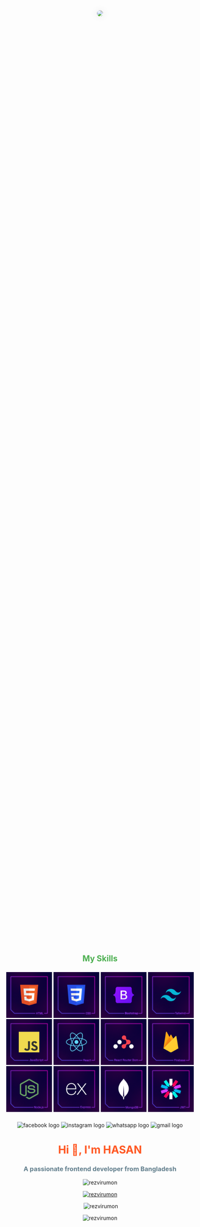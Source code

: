 <br clear="both">

<div align="center" style="height: 60vh; width: 100%;">
  <img src="https://media.dev.to/cdn-cgi/image/width=1000,height=420,fit=cover,gravity=auto,format=auto/https%3A%2F%2Fdev-to-uploads.s3.amazonaws.com%2Fuploads%2Farticles%2Fjjpdcdbzm1t21xat9w6c.gif" style="border-radius: 15px; box-shadow: 0px 0px 20px rgba(0, 0, 0, 0.1); max-height: 100%; width: auto; object-fit: cover;" />
</div>




###

<br clear="both">

<h2 align="center" style="color: #4CAF50;">My Skills</h2>

###

<div align="center">
 <a href="#" style="text-decoration: none;"><img src="https://raw.githubusercontent.com/ProgrammingHero1/ProgrammingHero1/main/image/HTML.png" height="120" alt="HTML"  /></a>
 <a href="#" style="text-decoration: none;"><img src="https://raw.githubusercontent.com/ProgrammingHero1/ProgrammingHero1/main/image/CSS.png" height="120" alt=""  /></a>
 <a href="#" style="text-decoration: none;"><img src="https://raw.githubusercontent.com/ProgrammingHero1/ProgrammingHero1/main/image/Bootstrap.png" height="120" alt=""  /></a>
 <a href="#" style="text-decoration: none;"><img src="https://raw.githubusercontent.com/ProgrammingHero1/ProgrammingHero1/main/image/Tailwind.png" height="120" alt=""  /></a>
 <a href="#" style="text-decoration: none;"><img src="https://raw.githubusercontent.com/ProgrammingHero1/ProgrammingHero1/main/image/JavaScript.png" height="120" alt=""  /></a>
 <a href="#" style="text-decoration: none;"><img src="https://raw.githubusercontent.com/ProgrammingHero1/ProgrammingHero1/main/image/React.png" height="120" alt=""  /></a>
 <a href="#" style="text-decoration: none;"><img src="https://raw.githubusercontent.com/ProgrammingHero1/ProgrammingHero1/main/image/ReactRouterDom.png" height="120" alt=""  /></a>
 <a href="#" style="text-decoration: none;"><img src="https://raw.githubusercontent.com/ProgrammingHero1/ProgrammingHero1/main/image/Firebase.png" height="120" alt=""  /></a>
 <a href="#" style="text-decoration: none;"><img src="https://raw.githubusercontent.com/ProgrammingHero1/ProgrammingHero1/main/image/Nodejs.png" height="120" alt=""  /></a>
 <a href="#" style="text-decoration: none;"><img src="https://raw.githubusercontent.com/ProgrammingHero1/ProgrammingHero1/main/image/Express.png" height="120" alt=""  /></a>
 <a href="#" style="text-decoration: none;"><img src="https://raw.githubusercontent.com/ProgrammingHero1/ProgrammingHero1/main/image/MongoDB.png" height="120" alt=""  /></a>
 <a href="#" style="text-decoration: none;"><img src="https://raw.githubusercontent.com/ProgrammingHero1/ProgrammingHero1/main/image/JWT.png" height="120" alt=""  /></a>
</div>

###

<div align="center">
  <a href="#" style="text-decoration: none;"><img src="https://img.shields.io/static/v1?message=Facebook&logo=facebook&label=&color=1877F2&logoColor=white&labelColor=&style=for-the-badge" height="25" alt="facebook logo"  /></a>
  <a href="#" style="text-decoration: none;"><img src="https://img.shields.io/static/v1?message=Instagram&logo=instagram&label=&color=E4405F&logoColor=white&labelColor=&style=for-the-badge" height="25" alt="instagram logo"  /></a>
  <a href="#" style="text-decoration: none;"><img src="https://img.shields.io/static/v1?message=Whatsapp&logo=whatsapp&label=&color=25D366&logoColor=white&labelColor=&style=for-the-badge" height="25" alt="whatsapp logo"  /></a>
  <a href="#" style="text-decoration: none;"><img src="https://img.shields.io/static/v1?message=Gmail&logo=gmail&label=&color=D14836&logoColor=white&labelColor=&style=for-the-badge" height="25" alt="gmail logo"  /></a>
</div>


###


<h1 align="center" style="color: #FF5722;">Hi 👋, I'm HASAN</h1>
<h3 align="center" style="color: #607D8B;">A passionate frontend developer from Bangladesh</h3>

<p align="center"> <img src="https://komarev.com/ghpvc/?username=rezvirumon&label=Profile%20views&color=0e75b6&style=flat" alt="rezvirumon" /> </p>

<p align="center"> <a href="https://github.com/ryo-ma/github-profile-trophy"><img src="https://github-profile-trophy.vercel.app/?username=rezvirumon" alt="rezvirumon" /></a> </p>


<p align="center">&nbsp;<img src="https://github-readme-stats.vercel.app/api?username=rezvirumon&show_icons=true&locale=en" alt="rezvirumon" /></p>

<p align="center"><img src="https://github-readme-streak-stats.herokuapp.com/?user=rezvirumon&" alt="rezvirumon" /></p>
